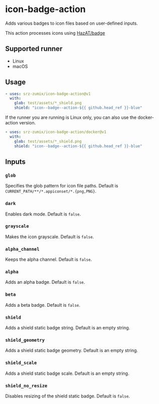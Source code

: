 # icon-badge-action

Adds various badges to icon files based on user-defined inputs.

This action processes icons using [HazAT/badge](https://github.com/HazAT/badge)

## Supported runner

* Linux
* macOS

## Usage

```yaml
- uses: srz-zumix/icon-badge-action@v1
  with:
    glob: test/assets/*_shield.png
    shield: "icon--badge--action-${{ github.head_ref }}-blue"
```

If the runner you are running is Linux only, you can also use the docker-action version.

```yaml
- uses: srz-zumix/icon-badge-action/docker@v1
  with:
    glob: test/assets/*_shield.png
    shield: "icon--badge--action-${{ github.head_ref }}-blue"
```

## Inputs

### `glob`

Specifies the glob pattern for icon file paths. Default is `CURRENT_PATH/**/*.appiconset/*.{png,PNG}`.

### `dark`

Enables dark mode. Default is `false`.

### `grayscale`

Makes the icon grayscale. Default is `false`.

### `alpha_channel`

Keeps the alpha channel. Default is `false`.

### `alpha`

Adds an alpha badge. Default is `false`.

### `beta`

Adds a beta badge. Default is `false`.

### `shield`

Adds a shield static badge string. Default is an empty string.

### `shield_geometry`

Adds a shield static badge geometry. Default is an empty string.

### `shield_scale`

Adds a shield static badge scale. Default is an empty string.

### `shield_no_resize`

Disables resizing of the shield static badge. Default is `false`.
